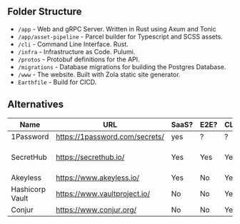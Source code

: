 ## Folder Structure

* `/app` - Web and gRPC Server. Written in Rust using Axum and Tonic
* `/app/asset-pipeline` - Parcel builder for Typescript and SCSS assets.
* `/cli` - Command Line Interface. Rust.
* `/infra` - Infrastructure as Code. Pulumi.
* `/protos` - Protobuf definitions for the API.
* `/migrations` - Database migrations for building the Postgres Database.
* `/www` - The website. Built with Zola static site generator.
* `Earthfile` - Build for CICD.

## Alternatives

| Name  | URL | SaaS? | E2E?| CLI? | Notes |
| ---- | ---- | ---- | ---- | ---- | --- |
| 1Password  | https://1password.com/secrets/  | yes | ? | ? | |
| SecretHub  | https://secrethub.io/ | Yes | Yes | Yes | Now part of 1Password | 
| Akeyless  | https://www.akeyless.io/ | Yes | No | Yes |  | 
| Hashicorp Vault  | https://www.vaultproject.io/ | No | No | Yes | Lots of Features | 
| Conjur  | https://www.conjur.org/ | No | No | Yes |  | 
